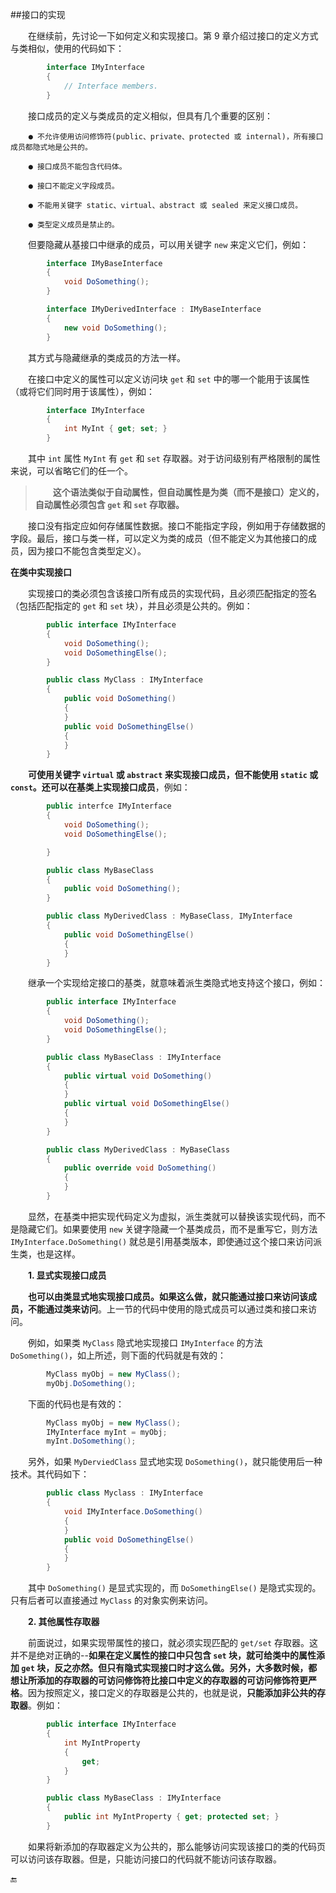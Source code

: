 ##接口的实现

&emsp;&emsp;在继续前，先讨论一下如何定义和实现接口。第 9 章介绍过接口的定义方式与类相似，使用的代码如下：

```csharp
        interface IMyInterface
        {
            // Interface members.
        }
```

&emsp;&emsp;接口成员的定义与类成员的定义相似，但具有几个重要的区别：
```
    ● 不允许使用访问修饰符(public、private、protected 或 internal)，所有接口成员都隐式地是公共的。

    ● 接口成员不能包含代码体。

    ● 接口不能定义字段成员。

    ● 不能用关键字 static、virtual、abstract 或 sealed 来定义接口成员。

    ● 类型定义成员是禁止的。
```
&emsp;&emsp;但要隐藏从基接口中继承的成员，可以用关键字 `new` 来定义它们，例如：

```csharp
        interface IMyBaseInterface
        {
            void DoSomething();
        }

        interface IMyDerivedInterface : IMyBaseInterface
        {
            new void DoSomething();
        }
```

&emsp;&emsp;其方式与隐藏继承的类成员的方法一样。

&emsp;&emsp;在接口中定义的属性可以定义访问块 `get` 和 `set` 中的哪一个能用于该属性（或将它们同时用于该属性），例如：

```csharp
        interface IMyInterface
        {
            int MyInt { get; set; }
        }
```
&emsp;&emsp;其中 `int` 属性 `MyInt` 有 `get` 和 `set` 存取器。对于访问级别有严格限制的属性来说，可以省略它们的任一个。

>&emsp;&emsp;**这个语法类似于自动属性，但自动属性是为类（而不是接口）定义的，自动属性必须包含 `get` 和 `set` 存取器。**


&emsp;&emsp;接口没有指定应如何存储属性数据。接口不能指定字段，例如用于存储数据的字段。最后，接口与类一样，可以定义为类的成员（但不能定义为其他接口的成员，因为接口不能包含类型定义）。

**在类中实现接口**

&emsp;&emsp;实现接口的类必须包含该接口所有成员的实现代码，且必须匹配指定的签名（包括匹配指定的 `get` 和 `set` 块），并且必须是公共的。例如：

```csharp
        public interface IMyInterface
        {
            void DoSomething();
            void DoSomethingElse();
        }

        public class MyClass : IMyInterface
        {
            public void DoSomething()
            {
            }
            public void DoSomethingElse()
            {
            }
        }
```

&emsp;&emsp;**可使用关键字 `virtual` 或 `abstract` 来实现接口成员，但不能使用 `static` 或 `const`。还可以在基类上实现接口成员**，例如：

```csharp
        public interfce IMyInterface
        {
            void DoSomething();
            void DoSomethingElse();

        }

        public class MyBaseClass
        {
            public void DoSomething();
        }

        public class MyDerivedClass : MyBaseClass, IMyInterface
        {
            public void DoSomethingElse()
            {
            }
        }
``` 

&emsp;&emsp;继承一个实现给定接口的基类，就意味着派生类隐式地支持这个接口，例如：

```csharp
        public interface IMyInterface
        {
            void DoSomething();
            void DoSomethingElse();
        }

        public class MyBaseClass : IMyInterface
        {
            public virtual void DoSomething()
            {
            }
            public virtual void DoSomethingElse()
            {
            }
        }

        public class MyDerivedClass : MyBaseClass
        {
            public override void DoSomething()
            {
            }
        }
```
&emsp;&emsp;显然，在基类中把实现代码定义为虚拟，派生类就可以替换该实现代码，而不是隐藏它们。如果要使用 `new` 关键字隐藏一个基类成员，而不是重写它，则方法 `IMyInterface.DoSomething()` 就总是引用基类版本，即使通过这个接口来访问派生类，也是这样。

&emsp;&emsp;**1. 显式实现接口成员**

&emsp;&emsp;**也可以由类显式地实现接口成员。如果这么做，就只能通过接口来访问该成员，不能通过类来访问**。上一节的代码中使用的隐式成员可以通过类和接口来访问。

&emsp;&emsp;例如，如果类 `MyClass` 隐式地实现接口 `IMyInterface` 的方法 `DoSomething()`，如上所述，则下面的代码就是有效的：

```csharp
        MyClass myObj = new MyClass();
        myObj.DoSomething();
```

&emsp;&emsp;下面的代码也是有效的：

```csharp
        MyClass myObj = new MyClass();
        IMyInterface myInt = myObj;
        myInt.DoSomething();
```

&emsp;&emsp;另外，如果 `MyDerviedClass` 显式地实现 `DoSomething()`，就只能使用后一种技术。其代码如下：

```csharp
        public class Myclass : IMyInterface
        {
            void IMyInterface.DoSomething()
            {
            }
            public void DoSomethingElse()
            {
            }
        }
```

&emsp;&emsp;其中 `DoSomething()` 是显式实现的，而 `DoSomethingElse()` 是隐式实现的。只有后者可以直接通过 `MyClass` 的对象实例来访问。

&emsp;&emsp;**2. 其他属性存取器**

&emsp;&emsp;前面说过，如果实现带属性的接口，就必须实现匹配的 `get/set` 存取器。这并不是绝对正确的--**如果在定义属性的接口中只包含 `set` 块，就可给类中的属性添加 `get` 块，反之亦然。但只有隐式实现接口时才这么做。另外，大多数时候，都想让所添加的存取器的可访问修饰符比接口中定义的存取器的可访问修饰符更严格**。因为按照定义，接口定义的存取器是公共的，也就是说，**只能添加非公共的存取器**。例如：

```csharp
        public interface IMyInterface
        {
            int MyIntProperty
            {
                get;
            }
        }

        public class MyBaseClass : IMyInterface
        {
            public int MyIntProperty { get; protected set; }
        }
```

&emsp;&emsp;如果将新添加的存取器定义为公共的，那么能够访问实现该接口的类的代码页可以访问该存取器。但是，只能访问接口的代码就不能访问该存取器。

















🔚